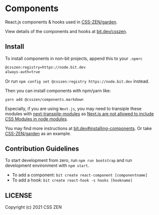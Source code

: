 # Components

React.js components & hooks used in [CSS-ZEN/garden](https://czg.vercel.app).

View details of the components and hooks at [bit.dev/csszen](https://bit.dev/csszen/~collections).

## Install

To install components in non-bit projects, append this to your `.npmrc`

```bash
@csszen:registry=https://node.bit.dev
always-auth=true
```

Or run `npm config set @csszen:registry https://node.bit.dev` instead.

Then you can install components with npm/yarn like:

`yarn add @csszen/components.markdown`

Especially, if you are using `Next.js`, you may need to transiple these modules with [next-transpile-modules](https://www.npmjs.com/package/next-transpile-modules) as [Next.js are not allowed to include CSS Modules in node modules](https://nextjs.org/docs/messages/css-modules-npm).

You may find more instructions at [bit.dev#installing-components](https://harmony-docs.bit.dev/building-with-bit/installing-components/). Or take [CSS-ZEN/garden](https://github.com/CSS-ZEN/garden) as an example.

## Contribution Guidelines

To start development from zero, run `npm run bootstrap` and run development environment with `npm start`.

- To add a component: `bit create react-component [componentname]`
- To add a hook: `bit create react-hook -s hooks [hookname]`

## LICENSE

Copyright (c) 2021 CSS ZEN
